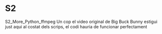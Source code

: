 # S2
S2_More_Python_ffmpeg
Un cop el video original de Big Buck Bunny estigui just aqui al costat dels scrips, el codi hauria de funcionar perfectament
